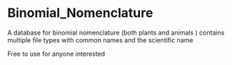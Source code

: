 # Binomial_Nomenclature
A database for binomial nomenclature (both plants and animals ) contains multiple file types with common names and the scientific name

Free to use for anyone interested
